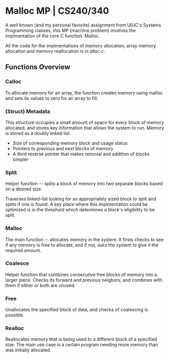 # Malloc MP | CS240/340

A well known (and my personal favorite) assignment from UIUC's Systems Programming classes, this MP (machine problem) involves the implmentation of the core C function: Malloc.

All the code for the implmentations of memory allocation, array memory allocation and memory reallocation is in _alloc.c_.

## Functions Overview

### Calloc

To allocate memory for an array, the function creates memory using malloc and sets its values to zero for an array to fill.

### (Struct) Metadata

This structure occupies a small amount of space for every block of memory allocated, and stores key information that allows the system to run. Memory is stored as a doubly linked list.

- Size of corresponding memory block and usage status
- Pointers to previous and next blocks of memory
- A third reverse pointer that makes removal and addition of blocks simpler

### Split

Helper function -- splits a block of memory into two separate blocks based on a desired size.

Traverses linked-list looking for an appropriately sized block to split and splits if one is found. A key place where this implmentation could be optimized is in the threshold which determines a block's eligibility to be split.

### Malloc

The main function -- allocates memory in the system. It firsts checks to see if any memory is free to allocate, and if not, asks the system to give it the required amount.

### Coalesce

Helper function that combines consecutive free blocks of memory into a larger piece. Checks its forward and previous neigbors, and combines with them if either or both are unused.

### Free

Unallocates the specified block of data, and checks of coalescing is possible.

### Realloc

Reallocates memory that is being used to a different block of a specified size. The main use case is a certain program needing more memory than was initially allocated.
